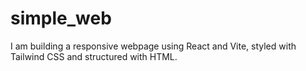 # simple_web
I am building a responsive webpage using React and Vite, styled with Tailwind CSS and structured with HTML.
